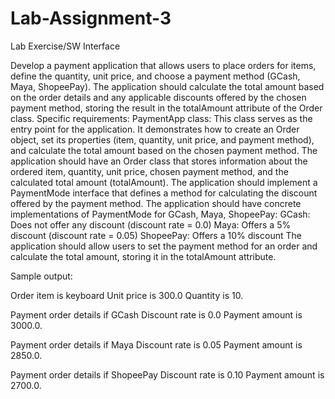 # Lab-Assignment-3

Lab Exercise/SW Interface

Develop a payment application that allows users to place orders for items, define the quantity, unit price, and choose a payment method (GCash, Maya, ShopeePay). The application should calculate the total amount based on the order details and any applicable discounts offered by the chosen payment method, storing the result in the totalAmount attribute of the Order class. Specific requirements: PaymentApp class: This class serves as the entry point for the application. It demonstrates how to create an Order object, set its properties (item, quantity, unit price, and payment method), and calculate the total amount based on the chosen payment method. The application should have an Order class that stores information about the ordered item, quantity, unit price, chosen payment method, and the calculated total amount (totalAmount). The application should implement a PaymentMode interface that defines a method for calculating the discount offered by the payment method. The application should have concrete implementations of PaymentMode for GCash, Maya, ShopeePay: GCash: Does not offer any discount (discount rate = 0.0) Maya: Offers a 5% discount (discount rate = 0.05) ShopeePay: Offers a 10% discount The application should allow users to set the payment method for an order and calculate the total amount, storing it in the totalAmount attribute.

Sample output:

Order item is keyboard
Unit price is 300.0
Quantity is 10.

Payment order details  if GCash
Discount rate is 0.0
Payment amount is 3000.0.

Payment order details if Maya
Discount rate is 0.05
Payment amount is 2850.0.

Payment order details if ShopeePay
Discount rate is 0.10
Payment amount is 2700.0.

